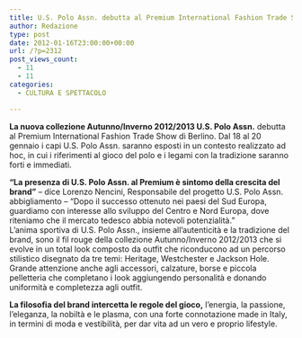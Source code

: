 ```yaml
---
title: U.S. Polo Assn. debutta al Premium International Fashion Trade Show di Berlino
author: Redazione
type: post
date: 2012-01-16T23:00:00+00:00
url: /?p=2312
post_views_count:
  - 11
  - 11
categories:
  - CULTURA E SPETTACOLO

---
```

**La nuova collezione Autunno/Inverno 2012/2013 U.S. Polo Assn.** debutta al Premium International Fashion Trade Show di Berlino. Dal 18 al 20 gennaio i capi U.S. Polo Assn. saranno esposti in un contesto realizzato ad hoc, in cui i riferimenti al gioco del polo e i legami con la tradizione saranno forti e immediati.

**&ldquo;La presenza di U.S. Polo Assn. al Premium &egrave; sintomo della crescita del brand&rdquo;** &ndash; dice Lorenzo Nencini, Responsabile del progetto U.S. Polo Assn. abbigliamento &ndash; &ldquo;Dopo il successo ottenuto nei paesi del Sud Europa, guardiamo con interesse allo sviluppo del Centro e Nord Europa, dove riteniamo che il mercato tedesco abbia notevoli potenzialit&agrave;.&rdquo;  
L&rsquo;anima sportiva di U.S. Polo Assn., insieme all&rsquo;autenticit&agrave; e la tradizione del brand, sono il fil rouge della collezione Autunno/Inverno 2012/2013 che si evolve in un total look composto da outfit che riconducono ad un percorso stilistico disegnato da tre temi: Heritage, Westchester e Jackson Hole. Grande attenzione anche agli accessori, calzature, borse e piccola pelletteria che completano i look aggiungendo personalit&agrave; e donando uniformit&agrave; e completezza agli outfit.

**La filosofia del brand intercetta le regole del gioco,** l&rsquo;energia, la passione, l&rsquo;eleganza, la nobilt&agrave; e le plasma, con una forte connotazione made in Italy, in termini di moda e vestibilit&agrave;, per dar vita ad un vero e proprio lifestyle.

&nbsp;

&nbsp;